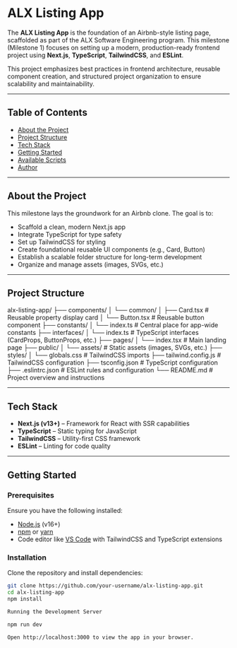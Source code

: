 # ALX Listing App

The **ALX Listing App** is the foundation of an Airbnb-style listing page, scaffolded as part of the ALX Software Engineering program. This milestone (Milestone 1) focuses on setting up a modern, production-ready frontend project using **Next.js**, **TypeScript**, **TailwindCSS**, and **ESLint**.

This project emphasizes best practices in frontend architecture, reusable component creation, and structured project organization to ensure scalability and maintainability.

---

## Table of Contents

- [About the Project](#about-the-project)
- [Project Structure](#project-structure)
- [Tech Stack](#tech-stack)
- [Getting Started](#getting-started)
- [Available Scripts](#available-scripts)
- [Author](#author)

---

## About the Project

This milestone lays the groundwork for an Airbnb clone. The goal is to:

- Scaffold a clean, modern Next.js app
- Integrate TypeScript for type safety
- Set up TailwindCSS for styling
- Create foundational reusable UI components (e.g., Card, Button)
- Establish a scalable folder structure for long-term development
- Organize and manage assets (images, SVGs, etc.)

---

## Project Structure

alx-listing-app/ ├── components/ │   └── common/ │       ├── Card.tsx        # Reusable property display card │       └── Button.tsx      # Reusable button component ├── constants/ │   └── index.ts            # Central place for app-wide constants ├── interfaces/ │   └── index.ts            # TypeScript interfaces (CardProps, ButtonProps, etc.) ├── pages/ │   └── index.tsx           # Main landing page ├── public/ │   └── assets/             # Static assets (images, SVGs, etc.) ├── styles/ │   └── globals.css         # TailwindCSS imports ├── tailwind.config.js      # TailwindCSS configuration ├── tsconfig.json           # TypeScript configuration ├── .eslintrc.json          # ESLint rules and configuration └── README.md               # Project overview and instructions

---

## Tech Stack

- **Next.js (v13+)** – Framework for React with SSR capabilities
- **TypeScript** – Static typing for JavaScript
- **TailwindCSS** – Utility-first CSS framework
- **ESLint** – Linting for code quality

---

## Getting Started

### Prerequisites

Ensure you have the following installed:

- [Node.js](https://nodejs.org/) (v16+)
- [npm](https://www.npmjs.com/) or [yarn](https://yarnpkg.com/)
- Code editor like [VS Code](https://code.visualstudio.com/) with TailwindCSS and TypeScript extensions

### Installation

Clone the repository and install dependencies:

```bash
git clone https://github.com/your-username/alx-listing-app.git
cd alx-listing-app
npm install

Running the Development Server

npm run dev

Open http://localhost:3000 to view the app in your browser.

